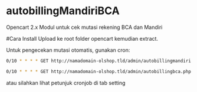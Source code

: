 # autobillingMandiriBCA
Opencart 2.x Modul untuk cek mutasi rekening BCA dan Mandiri

#Cara Install
Upload ke root folder opencart kemudian extract.

Untuk pengecekan mutasi otomatis, gunakan cron:
```bash
0/10 * * * * GET http://namadomain-olshop.tld/admin/autobillingmandiri.php
```
```bash
0/10 * * * * GET http://namadomain-olshop.tld/admin/autobillingbca.php
```

atau silahkan lihat petunjuk cronjob di tab setting
